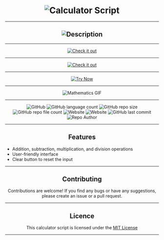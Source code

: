 <!-- This calculator script is created by @Akhil-Mahesh -->
<!-- Github - @Akhil-Mahesh -->
<!-- https://github.com/Akhil-Mahesh -->
<!-- https://www.youtube.com/AlonePhilic -->

<!-- This is the title -->

<h1 align="center"><img src="https://readme-typing-svg.herokuapp.com?font=Orbitron&size=40&pause=1000&color=26F700&width=435&height=100&lines=Calculator+Script" alt="Calculator Script" /></h1>

---

<!-- This is the description -->

<h2 align="center"><img src="https://readme-typing-svg.herokuapp.com?font=Orbitron&size=26&pause=1000&color=00A5F7&width=435&height=100&lines=This+is+a+Calculator+Script;developed+using;HTML%2C+CSS+and+JavaScript.;It+provides+basic+arithmetic;operations+with+a+;user-friendly+interface." alt="Description" /></h2>

---
<p align="center">
<a href="https://calculator.akhil-mahesh.repl.co/" target="_blank" rel="noopener">
  <img src="https://img.shields.io/badge/Use%20it%20now-%20-black?style=social&logo=replit&color=black" alt="Check it out">
</a>
</p>
<hr>
<p align="center">
<a href="https://calculator-snowy-alpha.vercel.app/" target="_blank" rel="noopener">
  <img src="https://img.shields.io/badge/Check%20it%20out-%20-black?style=social&logo=vercel&color=black" alt="Check it out">
</a>
</p>
<hr>
<p align="center">
<a href="https://akhil-mahesh.github.io/Calculator/" target="_blank" rel="noopener">
  <img src="https://img.shields.io/badge/Try%20Now-%20-black?style=social&logo=github&color=black" alt="Try Now">
</a>
</p>

---

<p align="center">

<img src="https://media.giphy.com/media/PoG5WwGyOx1N36cMqP/giphy.gif" alt="Mathematics GIF">

</p>

<hr>

<p align="center">
<img alt="GitHub" src="https://img.shields.io/github/license/akhil-mahesh/calculator?color=black&logo=github&style=plastic">

<img alt="GitHub language count" src="https://img.shields.io/github/languages/count/akhil-mahesh/calculator?color=black&logo=github&style=plastic">

<img alt="GitHub repo size" src="https://img.shields.io/github/repo-size/akhil-mahesh/calculator?color=black&logo=github&style=plastic">

<img alt="GitHub repo file count" src="https://img.shields.io/github/directory-file-count/akhil-mahesh/calculator?color=black&logo=GitHub&style=plastic">

<img alt="Website" src="https://img.shields.io/website?color=black&down_color=red&down_message=offline&label=Replit%20Try%20Now&logo=replit&style=plastic&up_color=lime&up_message=working&url=https%3A%2F%2Fcalculator.akhil-mahesh.repl.co%2F">

<img alt="Website" src="https://img.shields.io/website?color=black&down_color=red&down_message=offline&label=Vercel%20Try%20Now&logo=vercel&style=plastic&up_color=lime&up_message=working&url=https%3A%2F%2Fcalculator-snowy-alpha.vercel.app%2F">

<img alt="GitHub last commit" src="https://img.shields.io/github/last-commit/Akhil-Mahesh/Calculator?color=black&style=plastic&logo=github">

<img alt="Repo Author" src="https://img.shields.io/badge/Author-Akhil--Mahesh-color=black&?style=plastic&logo=github">

</p>

<hr>
    
<h2 align="center">Features</h2>

* Addition, subtraction, multiplication, and division operations
* User-friendly interface
* Clear button to reset the input

<hr>

<h2 align="center">Contributing</h2>

<p align="center">
Contributions are welcome! If you find any bugs or have any suggestions, please create an issue or a pull request.
</p>

<hr>

<h2 align="center">Licence</h2>

<p align="center">
This calculator script is licensed under the <a href="https://github.com/Akhil-Mahesh/Calculator/blob/72afa24a034b06f50881c6989dbf126792d39896/LICENSE">MIT License</a>
</p>

<hr>
